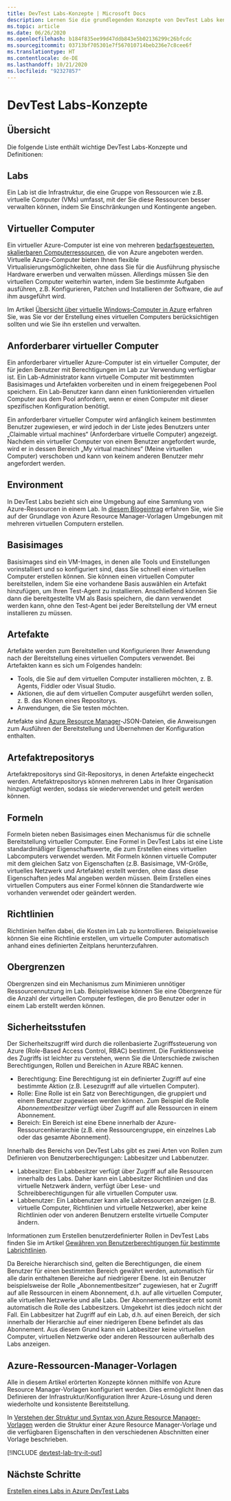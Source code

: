 ```yaml
---
title: DevTest Labs-Konzepte | Microsoft Docs
description: Lernen Sie die grundlegenden Konzepte von DevTest Labs kennen, und erfahren Sie, wie Sie virtuelle Azure-Computer damit einfach erstellen, verwalten und überwachen können.
ms.topic: article
ms.date: 06/26/2020
ms.openlocfilehash: b184f835ee99d47ddb843e5b02136299c26bfcdc
ms.sourcegitcommit: 03713bf705301e7f567010714beb236e7c8cee6f
ms.translationtype: HT
ms.contentlocale: de-DE
ms.lasthandoff: 10/21/2020
ms.locfileid: "92327857"
---
```

# <a name="devtest-labs-concepts"></a>DevTest Labs-Konzepte
## <a name="overview"></a>Übersicht
Die folgende Liste enthält wichtige DevTest Labs-Konzepte und Definitionen:

## <a name="labs"></a>Labs
Ein Lab ist die Infrastruktur, die eine Gruppe von Ressourcen wie z.B. virtuelle Computer (VMs) umfasst, mit der Sie diese Ressourcen besser verwalten können, indem Sie Einschränkungen und Kontingente angeben.

## <a name="virtual-machine"></a>Virtueller Computer
Ein virtueller Azure-Computer ist eine von mehreren [bedarfsgesteuerten, skalierbaren Computerressourcen](/azure/architecture/guide/technology-choices/compute-decision-tree), die von Azure angeboten werden. Virtuelle Azure-Computer bieten Ihnen flexible Virtualisierungsmöglichkeiten, ohne dass Sie für die Ausführung physische Hardware erwerben und verwalten müssen. Allerdings müssen Sie den virtuellen Computer weiterhin warten, indem Sie bestimmte Aufgaben ausführen, z.B. Konfigurieren, Patchen und Installieren der Software, die auf ihm ausgeführt wird.

Im Artikel [Übersicht über virtuelle Windows-Computer in Azure](../virtual-machines/windows/overview.md) erfahren Sie, was Sie vor der Erstellung eines virtuellen Computers berücksichtigen sollten und wie Sie ihn erstellen und verwalten.

## <a name="claimable-vm"></a>Anforderbarer virtueller Computer
Ein anforderbarer virtueller Azure-Computer ist ein virtueller Computer, der für jeden Benutzer mit Berechtigungen im Lab zur Verwendung verfügbar ist. Ein Lab-Administrator kann virtuelle Computer mit bestimmten Basisimages und Artefakten vorbereiten und in einem freigegebenen Pool speichern. Ein Lab-Benutzer kann dann einen funktionierenden virtuellen Computer aus dem Pool anfordern, wenn er einen Computer mit dieser spezifischen Konfiguration benötigt.

Ein anforderbarer virtueller Computer wird anfänglich keinem bestimmten Benutzer zugewiesen, er wird jedoch in der Liste jedes Benutzers unter „Claimable virtual machines“ (Anforderbare virtuelle Computer) angezeigt. Nachdem ein virtueller Computer von einem Benutzer angefordert wurde, wird er in dessen Bereich „My virtual machines“ (Meine virtuellen Computer) verschoben und kann von keinem anderen Benutzer mehr angefordert werden.

## <a name="environment"></a>Environment
In DevTest Labs bezieht sich eine Umgebung auf eine Sammlung von Azure-Ressourcen in einem Lab. In [diesem Blogeintrag](./devtest-lab-faq.md#blog-post) erfahren Sie, wie Sie auf der Grundlage von Azure Resource Manager-Vorlagen Umgebungen mit mehreren virtuellen Computern erstellen.

## <a name="base-images"></a>Basisimages
Basisimages sind ein VM-Images, in denen alle Tools und Einstellungen vorinstalliert und so konfiguriert sind, dass Sie schnell einen virtuellen Computer erstellen können. Sie können einen virtuellen Computer bereitstellen, indem Sie eine vorhandene Basis auswählen ein Artefakt hinzufügen, um Ihren Test-Agent zu installieren. Anschließend können Sie dann die bereitgestellte VM als Basis speichern, die dann verwendet werden kann, ohne den Test-Agent bei jeder Bereitstellung der VM erneut installieren zu müssen.

## <a name="artifacts"></a>Artefakte
Artefakte werden zum Bereitstellen und Konfigurieren Ihrer Anwendung nach der Bereitstellung eines virtuellen Computers verwendet. Bei Artefakten kann es sich um Folgendes handeln:

* Tools, die Sie auf dem virtuellen Computer installieren möchten, z. B. Agents, Fiddler oder Visual Studio.
* Aktionen, die auf dem virtuellen Computer ausgeführt werden sollen, z. B. das Klonen eines Repositorys.
* Anwendungen, die Sie testen möchten.

Artefakte sind [Azure Resource Manager](../azure-resource-manager/management/overview.md)-JSON-Dateien, die Anweisungen zum Ausführen der Bereitstellung und Übernehmen der Konfiguration enthalten.

## <a name="artifact-repositories"></a>Artefaktrepositorys
Artefaktrepositorys sind Git-Repositorys, in denen Artefakte eingecheckt werden. Artefaktrepositorys können mehreren Labs in Ihrer Organisation hinzugefügt werden, sodass sie wiederverwendet und geteilt werden können.

## <a name="formulas"></a>Formeln
Formeln bieten neben Basisimages einen Mechanismus für die schnelle Bereitstellung virtueller Computer. Eine Formel in DevTest Labs ist eine Liste standardmäßiger Eigenschaftswerte, die zum Erstellen eines virtuellen Labcomputers verwendet werden.
Mit Formeln können virtuelle Computer mit dem gleichen Satz von Eigenschaften (z.B. Basisimage, VM-Größe, virtuelles Netzwerk und Artefakte) erstellt werden, ohne dass diese Eigenschaften jedes Mal angeben werden müssen. Beim Erstellen eines virtuellen Computers aus einer Formel können die Standardwerte wie vorhanden verwendet oder geändert werden.

## <a name="policies"></a>Richtlinien
Richtlinien helfen dabei, die Kosten im Lab zu kontrollieren. Beispielsweise können Sie eine Richtlinie erstellen, um virtuelle Computer automatisch anhand eines definierten Zeitplans herunterzufahren.

## <a name="caps"></a>Obergrenzen
Obergrenzen sind ein Mechanismus zum Minimieren unnötiger Ressourcennutzung im Lab. Beispielsweise können Sie eine Obergrenze für die Anzahl der virtuellen Computer festlegen, die pro Benutzer oder in einem Lab erstellt werden können.

## <a name="security-levels"></a>Sicherheitsstufen
Der Sicherheitszugriff wird durch die rollenbasierte Zugriffssteuerung von Azure (Role-Based Access Control, RBAC) bestimmt. Die Funktionsweise des Zugriffs ist leichter zu verstehen, wenn Sie die Unterschiede zwischen Berechtigungen, Rollen und Bereichen in Azure RBAC kennen.

* Berechtigung: Eine Berechtigung ist ein definierter Zugriff auf eine bestimmte Aktion (z.B. Lesezugriff auf alle virtuellen Computer).
* Rolle: Eine Rolle ist ein Satz von Berechtigungen, die gruppiert und einem Benutzer zugewiesen werden können. Zum Beispiel die Rolle *Abonnementbesitzer* verfügt über Zugriff auf alle Ressourcen in einem Abonnement.
* Bereich: Ein Bereich ist eine Ebene innerhalb der Azure-Ressourcenhierarchie (z.B. eine Ressourcengruppe, ein einzelnes Lab oder das gesamte Abonnement).

Innerhalb des Bereichs von DevTest Labs gibt es zwei Arten von Rollen zum Definieren von Benutzerberechtigungen: Labbesitzer und Labbenutzer.

* Labbesitzer: Ein Labbesitzer verfügt über Zugriff auf alle Ressourcen innerhalb des Labs. Daher kann ein Labbesitzer Richtlinien und das virtuelle Netzwerk ändern, verfügt über Lese- und Schreibberechtigungen für alle virtuellen Computer usw.
* Labbenutzer: Ein Labbenutzer kann alle Labressourcen anzeigen (z.B. virtuelle Computer, Richtlinien und virtuelle Netzwerke), aber keine Richtlinien oder von anderen Benutzern erstellte virtuelle Computer ändern.

Informationen zum Erstellen benutzerdefinierter Rollen in DevTest Labs finden Sie im Artikel [Gewähren von Benutzerberechtigungen für bestimmte Labrichtlinien](devtest-lab-grant-user-permissions-to-specific-lab-policies.md).

Da Bereiche hierarchisch sind, gelten die Berechtigungen, die einem Benutzer für einen bestimmten Bereich gewährt werden, automatisch für alle darin enthaltenen Bereiche auf niedrigerer Ebene. Ist ein Benutzer beispielsweise der Rolle „Abonnementbesitzer“ zugewiesen, hat er Zugriff auf alle Ressourcen in einem Abonnement, d.h. auf alle virtuellen Computer, alle virtuellen Netzwerke und alle Labs. Der Abonnementbesitzer erbt somit automatisch die Rolle des Labbesitzers. Umgekehrt ist dies jedoch nicht der Fall. Ein Labbesitzer hat Zugriff auf ein Lab, d.h. auf einen Bereich, der sich innerhalb der Hierarchie auf einer niedrigeren Ebene befindet als das Abonnement. Aus diesem Grund kann ein Labbesitzer keine virtuellen Computer, virtuellen Netzwerke oder anderen Ressourcen außerhalb des Labs anzeigen.

## <a name="azure-resource-manager-templates"></a>Azure-Ressourcen-Manager-Vorlagen
Alle in diesem Artikel erörterten Konzepte können mithilfe von Azure Resource Manager-Vorlagen konfiguriert werden. Dies ermöglicht Ihnen das Definieren der Infrastruktur/Konfiguration Ihrer Azure-Lösung und deren wiederholte und konsistente Bereitstellung.

In [Verstehen der Struktur und Syntax von Azure Resource Manager-Vorlagen](../azure-resource-manager/templates/template-syntax.md#template-format) werden die Struktur einer Azure Resource Manager-Vorlage und die verfügbaren Eigenschaften in den verschiedenen Abschnitten einer Vorlage beschrieben.

[!INCLUDE [devtest-lab-try-it-out](../../includes/devtest-lab-try-it-out.md)]

## <a name="next-steps"></a>Nächste Schritte
[Erstellen eines Labs in Azure DevTest Labs](devtest-lab-create-lab.md)
